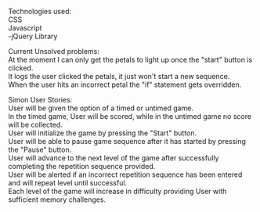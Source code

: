 Technologies used: <br />
CSS <br />
Javascript <br />
  -jQuery Library <br />


Current Unsolved problems: <br />
At the moment I can only get the petals to light up once the "start" button is clicked. <br />
It logs the user clicked the petals, it just won't start a new sequence. <br />
When the user hits an incorrect petal the "if" statement gets overridden. <br />

Simon User Stories:<br />
User will be given the option of a timed or untimed game.<br />
In the timed game, User will be scored, while in the untimed game no score will be collected.<br />
User will initialize the game by pressing the "Start" button.<br />
User will be able to pause game sequence after it has started by pressing the "Pause" button.<br />
User will advance to the next level of the game after successfully completing the repetition sequence provided.<br />
User will be alerted if an incorrect repetition sequence has been entered and will repeat level until successful.<br />
Each level of the game will increase in difficulty providing User with sufficient memory challenges.<br />

